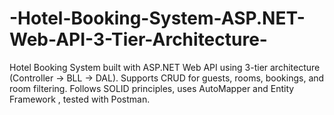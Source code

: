 # -Hotel-Booking-System-ASP.NET-Web-API-3-Tier-Architecture-
Hotel Booking System built with ASP.NET Web API using 3-tier architecture (Controller → BLL → DAL). Supports CRUD for guests, rooms, bookings, and room filtering. Follows SOLID principles, uses AutoMapper and Entity Framework , tested with Postman.
